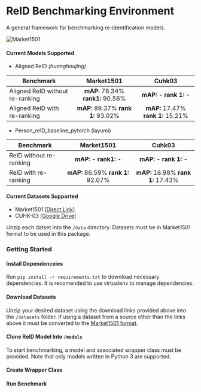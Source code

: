 # ReID Benchmarking Environment
A general framework for benchmarking re-identification models.

![Market1501](http://www.liangzheng.org/Project/dataset.jpg)

#### Current Models Supported
* Aligned ReID *(huanghoujing)*

| Benchmark    | Market1501   |Cuhk03  |
| ------------- |:-------------:| :-----:|
| Aligned ReID without re-ranking| **mAP:** 78.34% **rank1:** 90.56%| **mAP:** - **rank 1:** - |
| Aligned ReID with re-ranking| **mAP:** 89.37% **rank 1:** 93.02% | **mAP:** 17.47% **rank 1:** 15.21% |

* Person_reID_baseline_pytorch (layumi)

| Benchmark    | Market1501   |Cuhk03  |
| ------------- |:-------------:| :-----:|
| ReID without re-ranking| **mAP:** - **rank1:** -| **mAP:** - **rank 1:** - |
| ReID with re-ranking| **mAP:** 86.59% **rank 1:** 92.07% | **mAP:** 18.98% **rank 1:** 17.43% |


#### Current Datasets Supported
* Market1501 [[Direct Link](http://188.138.127.15:81/Datasets/Market-1501-v15.09.15.zip)]
* CUHK-03 [[Google Drive](https://drive.google.com/file/d/1pBCIAGSZ81pgvqjC-lUHtl0OYV1icgkz/view)] 

Unzip each datset into the `/data` directory. Datasets must be in Market1501 format to be used in this package. 

### Getting Started
#### Install Dependenceies
Run `pip install -r requirements.txt` to download necessary dependencies. It is recomended to use virtualenv to manage dependencies. 
#### Download Datasets
Unzip your desired dataset using the download links provided above into the `/datasets` folder. If using a dataset from a source other than the links above it must be converted to the [Market1501 format](http://www.liangzheng.org/Project/project_reid.html).
#### Clone ReID Model Into `/models`
To start benchmarking, a model and associated wrapper class must be provided. Note that only models written in Python 3 are supported. 
#### Create Wrapper Class
#### Run Benchmark
